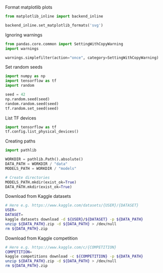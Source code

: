 
Format matplotlib plots
```python
from matplotlib_inline import backend_inline

backend_inline.set_matplotlib_formats('svg')
```

Ignoring warnings

```python
from pandas.core.common import SettingWithCopyWarning
import warnings

warnings.simplefilter(action="once", category=SettingWithCopyWarning)
```

Set random seeds

```python
import numpy as np
import tensorflow as tf
import random

seed = 42
np.random.seed(seed)
random.random.seed(seed)
tf.random.set_seed(seed)
```

List TF devices

```python
import tensorflow as tf
tf.config.list_physical_devices()
```

Creating paths

```python
import pathlib 

WORKDIR = pathlib.Path().absolute()
DATA_PATH = WORKDIR / "data"
MODELS_PATH = WORKDIR / "models"

# Create directories
MODELS_PATH.mkdir(exist_ok=True)
DATA_PATH.mkdir(exist_ok=True)
```


Download from Kaggle datasets
```bash 
# Here e.g. https://www.kaggle.com/datasets/{USER}/{DATASET}
USER=
DATASET=
kaggle datasets download -d ${USER}/${DATASET} -p ${DATA_PATH}
unzip ${DATA_PATH}.zip -d ${DATA_PATH} > /dev/null
rm ${DATA_PATH}.zip
```

Download from Kaggle competition
```bash
# Here e.g. https://www.kaggle.com/c/{COMPETITION}
COMPETITION=
kaggle competitions download -c ${COMPETITION} -p ${DATA_PATH}
unzip ${DATA_PATH}.zip -d ${DATA_PATH} > /dev/null
rm ${DATA_PATH}.zip
```
